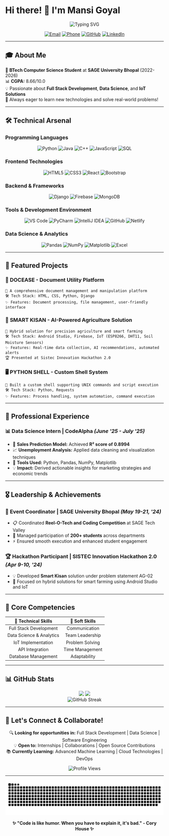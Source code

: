 # Hi there! 👋 I'm **Mansi Goyal**

<div align="center">
  <img src="https://readme-typing-svg.herokuapp.com?font=Fira+Code&weight=500&size=28&pause=1000&color=FF6B6B&center=true&vCenter=true&random=false&width=600&lines=Computer+Science+Student+%F0%9F%92%BB;Full+Stack+Developer+%F0%9F%9A%80;Data+Science+Enthusiast+%F0%9F%93%8A;Problem+Solver+%F0%9F%A7%A9" alt="Typing SVG" />
</div>

<div align="center">
  
[![Email](https://img.shields.io/badge/Email-mansigoyal075%40gmail.com-red?style=for-the-badge&logo=gmail&logoColor=white)](mailto:mansigoyal075@gmail.com)
[![Phone](https://img.shields.io/badge/Phone-%2B91%208269429131-green?style=for-the-badge&logo=whatsapp&logoColor=white)](tel:+918269429131)
[![GitHub](https://img.shields.io/badge/GitHub-Mansig3434-black?style=for-the-badge&logo=github&logoColor=white)](https://github.com/Mansig3434)
[![LinkedIn](https://img.shields.io/badge/LinkedIn-mansi--goyal--47294b245-blue?style=for-the-badge&logo=linkedin&logoColor=white)](https://linkedin.com/in/mansi-goyal-47294b245)

</div>

---

## 🎓 **About Me**

🌟 **BTech Computer Science Student** at **SAGE University Bhopal** (2022-2026)  
📊 **CGPA:** 8.66/10.0  
💡 Passionate about **Full Stack Development**, **Data Science**, and **IoT Solutions**  
🚀 Always eager to learn new technologies and solve real-world problems!

---

## 🛠️ **Technical Arsenal**

### **Programming Languages**
<div align="center">
  <img src="https://img.shields.io/badge/Python-3776AB?style=for-the-badge&logo=python&logoColor=white" alt="Python"/>
  <img src="https://img.shields.io/badge/Java-ED8B00?style=for-the-badge&logo=openjdk&logoColor=white" alt="Java"/>
  <img src="https://img.shields.io/badge/C++-00599C?style=for-the-badge&logo=c%2B%2B&logoColor=white" alt="C++"/>
  <img src="https://img.shields.io/badge/JavaScript-F7DF1E?style=for-the-badge&logo=javascript&logoColor=black" alt="JavaScript"/>
  <img src="https://img.shields.io/badge/SQL-4479A1?style=for-the-badge&logo=mysql&logoColor=white" alt="SQL"/>
</div>

### **Frontend Technologies**
<div align="center">
  <img src="https://img.shields.io/badge/HTML5-E34F26?style=for-the-badge&logo=html5&logoColor=white" alt="HTML5"/>
  <img src="https://img.shields.io/badge/CSS3-1572B6?style=for-the-badge&logo=css3&logoColor=white" alt="CSS3"/>
  <img src="https://img.shields.io/badge/React-20232A?style=for-the-badge&logo=react&logoColor=61DAFB" alt="React"/>
  <img src="https://img.shields.io/badge/Bootstrap-563D7C?style=for-the-badge&logo=bootstrap&logoColor=white" alt="Bootstrap"/>
</div>

### **Backend & Frameworks**
<div align="center">
  <img src="https://img.shields.io/badge/Django-092E20?style=for-the-badge&logo=django&logoColor=white" alt="Django"/>
  <img src="https://img.shields.io/badge/Firebase-039BE5?style=for-the-badge&logo=firebase&logoColor=white" alt="Firebase"/>
  <img src="https://img.shields.io/badge/MongoDB-4EA94B?style=for-the-badge&logo=mongodb&logoColor=white" alt="MongoDB"/>
</div>

### **Tools & Development Environment**
<div align="center">
  <img src="https://img.shields.io/badge/VS_Code-0078D4?style=for-the-badge&logo=visual%20studio%20code&logoColor=white" alt="VS Code"/>
  <img src="https://img.shields.io/badge/PyCharm-143?style=for-the-badge&logo=pycharm&logoColor=black&color=black&labelColor=green" alt="PyCharm"/>
  <img src="https://img.shields.io/badge/IntelliJ_IDEA-000000.svg?style=for-the-badge&logo=intellij-idea&logoColor=white" alt="IntelliJ IDEA"/>
  <img src="https://img.shields.io/badge/GitHub-100000?style=for-the-badge&logo=github&logoColor=white" alt="GitHub"/>
  <img src="https://img.shields.io/badge/Netlify-00C7B7?style=for-the-badge&logo=netlify&logoColor=white" alt="Netlify"/>
</div>

### **Data Science & Analytics**
<div align="center">
  <img src="https://img.shields.io/badge/Pandas-150458?style=for-the-badge&logo=pandas&logoColor=white" alt="Pandas"/>
  <img src="https://img.shields.io/badge/NumPy-013243?style=for-the-badge&logo=numpy&logoColor=white" alt="NumPy"/>
  <img src="https://img.shields.io/badge/Matplotlib-11557c?style=for-the-badge" alt="Matplotlib"/>
  <img src="https://img.shields.io/badge/Microsoft_Excel-217346?style=for-the-badge&logo=microsoft-excel&logoColor=white" alt="Excel"/>
</div>

---

## 🚀 **Featured Projects**

### 🏥 **DOCEASE - Document Utility Platform**
```
🎯 A comprehensive document management and manipulation platform
🛠️ Tech Stack: HTML, CSS, Python, Django
✨ Features: Document processing, file management, user-friendly interface
```

### 🌾 **SMART KISAN - AI-Powered Agriculture Solution**
```
🎯 Hybrid solution for precision agriculture and smart farming
🛠️ Tech Stack: Android Studio, Firebase, IoT (ESP8266, DHT11, Soil Moisture Sensors)
✨ Features: Real-time data collection, AI recommendations, automated alerts
🏆 Presented at Sistec Innovation Hackathon 2.0
```

### 🖥️ **PYTHON SHELL - Custom Shell System**
```
🎯 Built a custom shell supporting UNIX commands and script execution
🛠️ Tech Stack: Python, Requests
✨ Features: Process handling, system automation, command execution
```

---

## 💼 **Professional Experience**

### 📊 **Data Science Intern** | **CodeAlpha** *(June '25 - July '25)*
- 🎯 **Sales Prediction Model:** Achieved **R² score of 0.8994**
- 📈 **Unemployment Analysis:** Applied data cleaning and visualization techniques  
- 🔧 **Tools Used:** Python, Pandas, NumPy, Matplotlib
- 💡 **Impact:** Derived actionable insights for marketing strategies and economic trends

---

## 🎖️ **Leadership & Achievements**

### 🎪 **Event Coordinator** | **SAGE University Bhopal** *(May 19-21, '24)*
- 📋 Coordinated **Reel-O-Tech and Coding Competition** at SAGE Tech Valley
- 👥 Managed participation of **200+ students** across departments
- ⚡ Ensured smooth execution and enhanced student engagement

### 🏆 **Hackathon Participant** | **SISTEC Innovation Hackathon 2.0** *(Apr 9-10, '24)*
- 💡 Developed **Smart Kisan** solution under problem statement AG-02
- 🥇 Focused on hybrid solutions for smart farming using Android Studio and IoT

---

## 🎯 **Core Competencies**

<div align="center">
  
| 🧠 **Technical Skills** | 🤝 **Soft Skills** |
|:------------------------:|:-------------------:|
| Full Stack Development | Communication |
| Data Science & Analytics | Team Leadership |
| IoT Implementation | Problem Solving |
| API Integration | Time Management |
| Database Management | Adaptability |

</div>

---

## 📊 **GitHub Stats**

<div align="center">
  <img height="180em" src="https://github-readme-stats.vercel.app/api?username=Mansig3434&show_icons=true&theme=gradient&include_all_commits=true&count_private=true"/>
  <img height="180em" src="https://github-readme-stats.vercel.app/api/top-langs/?username=Mansig3434&layout=compact&langs_count=7&theme=gradient"/>
</div>

<div align="center">
  <img src="https://github-readme-streak-stats.herokuapp.com/?user=Mansig3434&theme=gradient" alt="GitHub Streak"/>
</div>

---

## 🌟 **Let's Connect & Collaborate!**

<div align="center">
  
🔍 **Looking for opportunities in:** Full Stack Development | Data Science | Software Engineering  
💡 **Open to:** Internships | Collaborations | Open Source Contributions  
📚 **Currently Learning:** Advanced Machine Learning | Cloud Technologies | DevOps

</div>

<div align="center">
  <img src="https://komarev.com/ghpvc/?username=Mansig3434&label=Profile%20Views&color=brightgreen&style=for-the-badge" alt="Profile Views"/>
</div>

---

<div align="center">
  <img src="https://raw.githubusercontent.com/Platane/snk/output/github-contribution-grid-snake.svg" alt="Snake animation" />
</div>

<div align="center">
  
**✨ "Code is like humor. When you have to explain it, it's bad." - Cory House ✨**

</div>
